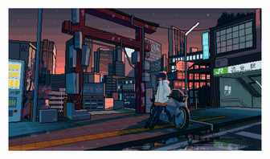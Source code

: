 <img src="img/Anime Pixel Art Wallpaper Desktop.gif" alt="Screenshot" style="max-width: 100%; height: auto;"/>

